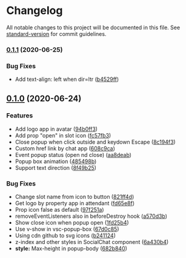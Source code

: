 # Changelog

All notable changes to this project will be documented in this file. See [standard-version](https://github.com/conventional-changelog/standard-version) for commit guidelines.

### [0.1.1](https://github.com/ktquez/vue-social-chat/compare/v0.1.0...v0.1.1) (2020-06-25)


### Bug Fixes

* Add text-align: left when dir=ltr ([b4529ff](https://github.com/ktquez/vue-social-chat/commit/b4529ff670a2f35dc0a4926dd8da65025f86fd25))

## [0.1.0](https://github.com/ktquez/vue-social-chat/compare/v0.0.1...v0.1.0) (2020-06-24)


### Features

* Add logo app in avatar ([94b0ff3](https://github.com/ktquez/vue-social-chat/commit/94b0ff3267b33a3c3787eb0056c4e6594fcb55f0))
* Add prop "open" in slot icon ([fc57fb3](https://github.com/ktquez/vue-social-chat/commit/fc57fb3ee9df5e80bd27895ca69e6588dabde0a6))
* Close popup when click outside and keydown Escape ([8c194f3](https://github.com/ktquez/vue-social-chat/commit/8c194f3827727b67b13221848e21c3c1d864e431))
* Custom href link by chat app ([608c9ca](https://github.com/ktquez/vue-social-chat/commit/608c9ca3fe20f7f6f6fb0875b6a3980e35c0b1e8))
* Event popup status (open nd close) ([aa8deab](https://github.com/ktquez/vue-social-chat/commit/aa8deab7f70338f8054be08394f5729fca7e0cea))
* Popup box animation ([485498b](https://github.com/ktquez/vue-social-chat/commit/485498b782a4fe5e5a4750abbf56a98852d0a3e1))
* Support text direction ([8f49b25](https://github.com/ktquez/vue-social-chat/commit/8f49b2534c821b3d328f2d22a94e9a68e3cc3979))


### Bug Fixes

* Change slot name from icon to button ([821ff4d](https://github.com/ktquez/vue-social-chat/commit/821ff4d2dc99cc803bf9ece4a75466b5b7bbcfbe))
* Get logo by property app in attendant ([fd65e8f](https://github.com/ktquez/vue-social-chat/commit/fd65e8f8749ee782fdf0ce9ca360bc8e0f5a00cb))
* Prop icon false as default ([97f251a](https://github.com/ktquez/vue-social-chat/commit/97f251a3a4f4ad826524d375e41b9aaab8ad54f8))
* removeEventListeners also in beforeDestroy hook ([a570d3b](https://github.com/ktquez/vue-social-chat/commit/a570d3bbe02574a9483b02eb2f506aeaf45cfaf9))
* Show close icon when popup open ([1fd25b4](https://github.com/ktquez/vue-social-chat/commit/1fd25b4c90dfa5612d98d46b7566b6b8a588d3fa))
* Use v-show in vsc-popup-box ([67d0c85](https://github.com/ktquez/vue-social-chat/commit/67d0c855b74efdee0848a71b91af71bcdbd3ce46))
* Using cdn github to svg icons ([b241124](https://github.com/ktquez/vue-social-chat/commit/b241124cacdfc16d004e11d0384cbd0aa481f0b3))
* z-index and other styles in SocialChat component ([6a430b4](https://github.com/ktquez/vue-social-chat/commit/6a430b4a0b258bb25c4cc85891c473ea5cd705e0))
* **style:** Max-height in popup-body ([682b840](https://github.com/ktquez/vue-social-chat/commit/682b840430afd7624bd6ee8d41deed4923b619c8))
